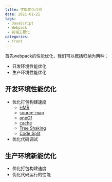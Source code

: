```yaml
---
title: 性能优化介绍
date: 2021-01-21
tags:
 - JavaScript
 - Webpack
 - 前端工程化
categories:
 - front
---
```


首先webpack的性能优化，我们可以概括归纳为两种：

- 开发环境性能优化
- 生产环境性能优化

## 开发环境性能优化

- 优化打包构建速度
  - [HMR](../../webpack/notes/hot_update)
  - [source-map](../../webpack/notes/webpack_sourceMap)
  - [oneOf](../../webpack/notes/webpack_loader.html#oneof)
  - [cache](./Cache)
  - [Tree Shaking](../../webpack/notes/treeShakingAndSideEffects)
  - [Code Split](../../webpack/notes/webpack_CodeSplitting)
- 优化代码调试

## 生产环境新能优化

- 优化打包构建速度
- 优化代码运行的性能


